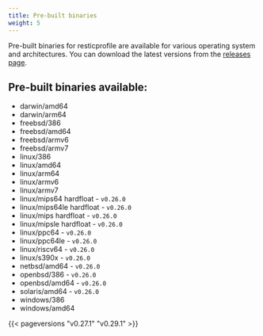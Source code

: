 ```yaml
---
title: Pre-built binaries
weight: 5
---
```


Pre-built binaries for resticprofile are available for various operating system and architectures.
You can download the latest versions from the [releases page](https://github.com/creativeprojects/resticprofile/releases).

## Pre-built binaries available:
- darwin/amd64
- darwin/arm64
- freebsd/386
- freebsd/amd64
- freebsd/armv6
- freebsd/armv7
- linux/386
- linux/amd64
- linux/arm64
- linux/armv6
- linux/armv7
- linux/mips64 hardfloat - `v0.26.0`
- linux/mips64le hardfloat - `v0.26.0`
- linux/mips hardfloat - `v0.26.0`
- linux/mipsle hardfloat - `v0.26.0`
- linux/ppc64 - `v0.26.0`
- linux/ppc64le - `v0.26.0`
- linux/riscv64 - `v0.26.0`
- linux/s390x - `v0.26.0`
- netbsd/amd64 - `v0.26.0`
- openbsd/386 - `v0.26.0`
- openbsd/amd64 - `v0.26.0`
- solaris/amd64 - `v0.26.0`
- windows/386
- windows/amd64

{{< pageversions "v0.27.1" "v0.29.1" >}}
